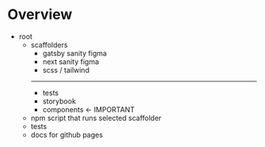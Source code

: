 


# Overview

- root
  - scaffolders
    - gatsby sanity figma
    - next sanity figma
    - scss / tailwind
    *****
      - tests
      - storybook
      - components <- IMPORTANT
  - npm script that runs selected scaffolder
  - tests
  - docs for github pages